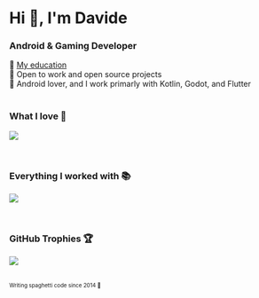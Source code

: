 <h1 align="">Hi 👋, I'm Davide</h1>
<h3 align="">Android & Gaming Developer</h3>

<div align="">
🔭 <a href="https://www.its-ictpiemonte.it/corsi/mobile-app-e-gaming-developer/">My education</a></br>
🚀 Open to work and open source projects</br>
👯 Android lover, and I work primarly with Kotlin, Godot, and Flutter
</div>
</br>
<h3 align="">What I love 💖</h3>
<p align="">
  <a href="https://skillicons.dev">
    <img src="https://skillicons.dev/icons?i=kotlin,dart,flutter,js,godot,react,cs,gradle,firebase,gcp,git,github,idea,vscode,materialui,figma,mongodb,bots,arduino,discord,stackoverflow"/>
  </a>
</p>
</br>

<h3 align="">Everything I worked with 📚</h3>
<p align="">
  <a href="https://skillicons.dev">
    <img src="https://skillicons.dev/icons?i=kotlin,java,dart,flutter,js,ts,godot,unity,react,dotnet,cs,cpp,nodejs,nestjs,html,css,jquery,php,postman,gradle,maven,heroku,firebase,gcp,md,git,github,stackoverflow,androidstudio,idea,vscode,visualstudio,atom,materialui,figma,xd,postgres,mongodb,mysql,sqlite,arduino,discord,bots"/>
  </a>
</p>
<br>

<h3 align="">GitHub Trophies 🏆</h3>
<p align="">
    <img src="https://github-profile-trophy.vercel.app/?username=ItzDavi&theme=onedark&no-bg=true&rank=SECRET,SSS,SS,S,AAA,AA,A,B"/>
</p>
<br>
<sub><sup>Writing spaghetti code since 2014 💖</sup></sub>
